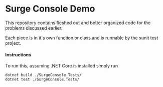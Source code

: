 # Surge Console Demo

This repository contains fleshed out and better organized code for the problems discussed earlier.

Each piece is in it's own function or class and is runnable by the xunit test project.


#### Instructions

To run this, assuming .NET Core is installed simply run

```
dotnet build ./SurgeConsole.Tests/
dotnet test ./SurgeConsole.Tests/
```
